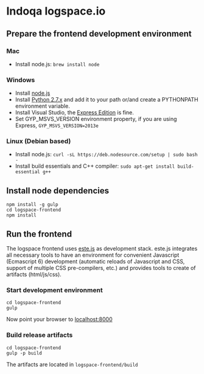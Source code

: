 # Indoqa logspace.io

## Prepare the frontend development environment

### Mac

- Install node.js: ```brew install node```

### Windows

- Install [node.js](https://nodejs.org/download/)
- Install [Python 2.7.x](https://www.python.org/downloads/) and add it to your path or/and create a PYTHONPATH environment variable.
- Install Visual Studio, the [Express Edition](https://www.visualstudio.com/en-us/products/visual-studio-express-vs.aspx) is fine.
- Set GYP_MSVS_VERSION environment property, if you are using Express, ```GYP_MSVS_VERSION=2013e```

### Linux (Debian based)

- Install node.js: ```curl -sL https://deb.nodesource.com/setup | sudo bash -```
- Install build essentials and C++ compiler: ```sudo apt-get install build-essential g++```

## Install node dependencies
``` shell
npm install -g gulp
cd logspace-frontend
npm install
```

## Run the frontend

The logspace frontend uses [este.js](https://github.com/steida/este) as development stack. este.js integrates all necessary tools to have an environment for convenient Javascript (Ecmascript 6) development (automatic reloads of Javascript and CSS, support of multiple CSS pre-compilers, etc.) and provides tools to create of artifacts (html/js/css).

### Start development environment
``` shell
cd logspace-frontend
gulp
```

Now point your browser to [localhost:8000](http://localhost:8000)


### Build release artifacts
``` shell
cd logspace-frontend
gulp -p build
```

The artifacts are located in ```logspace-frontend/build```

